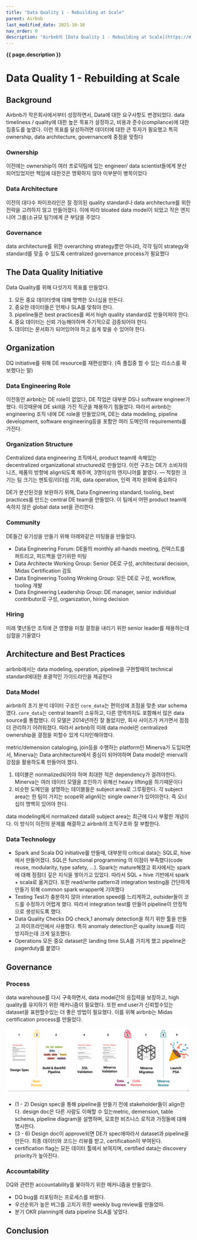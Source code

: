 ```yaml
---
title: "Data Quality 1 - Rebuilding at Scale"
parent: Airbnb
last_modified_date: 2021-10-10
nav_order: 0
description: "Airbnb의 [Data Quality 1 - Rebuilding at Scale](https://medium.com/airbnb-engineering/data-quality-at-airbnb-e582465f3ef7) 을 번역한 글 입니다."
---
```

**{{ page.description }}**

# Data Quality 1 - Rebuilding at Scale

## Background

Airbnb가 작은회사에서부터 성장하면서, Data에 대한 요구사항도 변경되었다. data timeliness / quality에 대한 높은 목표가 설정하고, 비용과 준수(compilance)에 대한 집중도를 높였다. 이런 목표를 달성하려면  데이터에 대한 큰 투자가 필요했고 특히 ownership, data architecture, governance에 중점을 맞췄다

### Ownership

이전에는 ownership이 여러 프로덕팀에 있는 engineer/ data scientist들에게 분산되어있었지만 책임에 대한것은 명확하지 않아 이부분이 병목이었다

### Data Architecture

이전의 대다수 파이프라인은 잘 정의된 quality standard나 data architecture를 위한 전략을 고려하지 않고 만들어졌다. 이에 따라 bloated data model이 되었고 작은 엔지니어 그룹(소규모 팀?)에게 큰 부담을 주었다

### Governance

data architecture를 위한 overarching strategy뿐만 아니라, 각각 팀이 strategy와 standard를 맞출 수 있도록 centralized governance process가 필요했다

## The Data Quality Initiative

Data Quality를 위해 다섯가지 목표를 만들었다.

1. 모든 중요 데이터셋에 대해 명백한 오너십을 만든다.
2. 중요한 데이터들은 언제나 SLA를 맞춰야 한다.
3. pipeline들은 best practices를 써서 high quality standard로 만들어져야 한다.
4. 중요 데이터는 신뢰 가능해야하며 주기적으로 검증되어야 한다.
5. 데이터는 문서화가 되어있어야 하고 쉽게 찾을 수 있어야 한다.

## Organization

DQ initiative를 위해 DE resource를 재편성했다. (즉 풀집중 할 수 있는 리소스를 확보했다는 말)

### Data Engineering Role

이전동안 airbnb는 DE role이 없었다, DE 작업은 대부분 DS나 software engineer가 했다. 이것때문에 DE skill을 가진 직군을 채용하기 힘들었다. 따라서 airbnb는 engineering 조직 내에 DE role을 만들었으며, DE는 data modeling, pipeline development, software engineering등을 포함안 여러 도메인의 requirements를 가진다.

### Organization Structure

Centralized data engineering 조직에서, product team에 속해있는 decentralized organizational structured로 만들었다. 이런 구조는 DE가 소비자의 니즈, 제품의 방향에 align되도록 해주며, 3명이상의 엔지니어를 붙였다. — 적절한 크기는 팀 크기는 멘토링/리더쉽 기회, data operation, 인력 격차 완화에 중요하다

DE가 분산된것을 보완하기 위해, Data Engineering standard, tooling, best practices를 만드는 central DE team을 만들었다. 이 팀에서 어떤 product team에 속하지 않은 global data set을 관리한다.

### Community

DE들간 유기성을 만들기 위해 아래와같은 미팅들을 만들었다.

- Data Engineering Forum: DE들의 monthly all-hands meeting, 컨텍스트를 퍼트리고, 피드백을 얻기위한 미팅
- Data Architecte Working Group: Senior DE로 구성, architectural decision, Midas Certification 검토
- Data Engineering Tooling Wroking Group: 모든 DE로 구성, workflow, tooling 개발
- Data Engineering Leadership Group: DE manager, senior individual contributor로 구성, organization, hiring decision

### Hiring

미래 몇년동안 조직에 큰 영향을 미칠 결정을 내리기 위한 senior leader를 채용하는데 심혈을 기울였다

## Architecture and Best Practices

airbnb에서는 data modeling, operation, pipeline을 구현할때의 technical standard에대한 포괄적인 가이드라인을 제공한다

### Data Model

airbnb의 초기 분석 데이터 구조인 `core_data`는 편의성에 초점을 맞춘 star schema였다. `core_data`는 central team이 소유하고, 다른 영역까지도 포함해서 많은 data source를 통합했다. 이 모델은 2014년까진 잘 돌았지만, 회사 사이즈가 커가면서 점점더 관리하기 어려워졌다. 따라서 airbnb의 미래 data model은 centralized ownership을 결점을 피할수 있게 디자인해야했다.

metric/demension cataloging, join등을 수행하는 platform인 Minerva가 도입되면서, Minerva는 Data architecture에서 중심이 되어야하며 Data model은 mierva의 강점을 활용하도록 만들어야 했다.

1. 테이블은 normalized되어야 하며 최대한 적은 dependency가 걸려야한다. Minerva는 여러 데이터 모델을 조인하기 위해선 heavy lifting을 하기때문이다
2. 비슷한 도메인을 설명하는 테이블들은 subject area로 그루핑한다. 각 subject area는 한 팀이 가지는 scope와 align되는 single owner가 있어야한다. 즉 오너십이 명백히 있어야 한다.

data modeling에서 normalized data와 subject area는 최근에 다시 부활한 개념이다. 이 방식이 이전의 문제를 해결하고 airbnb의 조직구조와 잘 부합한다.

### Data Technology

- Spark and Scala
DQ initiative를 만들때, 대부분의 critical data는 SQL로, hive에서 만들어졌다. SQL은 functional programming 의 이점이 부족했다(code reuse, modularity, type safety, ...). Spark는 mature해졌고 회사에서는 spark에 대해 점점더 깊은 지식을 쌓아가고 있었다. 따라서 SQL + hive 기반에서 spark + scala로 옮겨갔다. 또한 read/write pattern과 integration testing을 간단하게 만들기 위해 common spark wrapper에 기여했다
- Testing
Test가 충분하지 않아 interation speed를 느리게하고, outsider들이 코드를 수정하기 어렵게 했다. 따라서 integration test를 만들어 pipeline이 안정적으로 생성되도록 했다.
- Data Quality Checks
DQ check,1 anomaly detection을 하기 위한 툴을 만들고 파이프라인에서 사용했다. 특히 anomaly detection은 quality issue를 미리 방지하는데 크게 일조했다.
- Operations
모든 중요 dataset은 landing time SLA를 가지게 했고 pipeline은 pagerduty를 붙였다

## Governance

### Process

data warehouse를 다시 구축하면서, data model간의 응집력을 보장하고, high quality를 유지하기 위한 메커니즘이 필요했다. 또한 end user가 신뢰할수있는 dataset을 표현할수있는 더 좋은 방법이 필요했다. 이를 위해 airbnb는 Midas certification process를 만들었다.

![Diagram of the Midas certification process, described in detail below.](data-quality-1-rebuilding-at-scale/Untitled.png)

- (1 - 2) Design spec을 통해 pipeline을 만들기 전에 stakeholder들이 align한다. design doc은 다른 사람도 이해할 수 있는metric, demension, table schema, pipeline diagram을 설명하며, 모호한 비즈니스 로직과 가정들에 대해 명시한다.
- (3 - 6) Design doc이 approve되면 DE가 spec에따라서 dataset과 pipeline을 만든다. 최종 데이터와 코드는 리뷰를 받고, certification이 부여된다.
- certification flag는 모든 데이터 툴에서 보여지며, certified data는 discovery priority가 높아진다.

### Accountability

DQ와 관련한 accountability를 봊아하기 위한 메커니즘을 만들었다.

- DQ bug를 리포팅하는 프로세스를 바꿨다.
- 우선순위가 높은 버그를 고치기 위한 weekly bug review를 만들었따.
- 분기 OKR planning에 data pipeline SLA를 넣었다.

## Conclusion